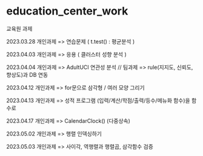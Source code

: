 # education_center_work
교육원 과제

2023.03.28 개인과제 => 연습문제 ( t.test() : 평균분석 )

2023.04.03 개인과제 => 응용 ( 클러스터 성향 분석 )

2023.04.04 개인과제 => AdultUCI 연관성 분석 // 팀과제  => rule(지지도, 신뢰도, 향상도)과 DB 연동

2023.04.12 개인과제 => for문으로 삼각형 / 여러 모양 그리기

2023.04.13 개인과제 => 성적 프로그램 (입력/계산/학점/출력/등수/메뉴화 함수)을 함수로

2023.04.17 개인과제 => CalendarClock() (다중상속)

2023.05.02 개인과제 => 행렬 인덱싱하기

2023.05.03 개인과제 => 사이각, 역행렬과 행렬곱, 삼각함수 검증
